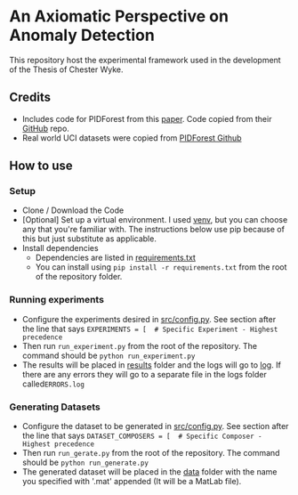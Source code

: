 # An Axiomatic Perspective on Anomaly Detection

This repository host the experimental framework used in the development of the Thesis of Chester Wyke.

## Credits

- Includes code for PIDForest from this [paper](https://arxiv.org/abs/1912.03582). Code copied from
  their [GitHub](https://github.com/vatsalsharan/pidforest) repo.
- Real world UCI datasets were copied from [PIDForest Github](https://github.com/vatsalsharan/pidforest)

## How to use

### Setup

- Clone / Download the Code
- [Optional] Set up a virtual environment. I used [venv](https://docs.python.org/3/library/venv.html), but you can
  choose
  any that you're familiar with. The instructions below use pip because of this but just substitute as applicable.
- Install dependencies
    - Dependencies are listed in [requirements.txt](requirements.txt)
    - You can install using `pip install -r requirements.txt` from the root of the repository folder.

### Running experiments

- Configure the experiments desired in [src/config.py](src/config.py). See section after the line that
  says `EXPERIMENTS = [  # Specific Experiment - Highest precedence`
- Then run `run_experiment.py` from the root of the repository. The command should be `python run_experiment.py`
- The results will be placed in [results](results) folder and the logs will go to [log](log).
  If there are any errors they will go to a separate file in the logs folder called`ERRORS.log`

### Generating Datasets

- Configure the dataset to be generated in [src/config.py](src/config.py). See section after the line that
  says `DATASET_COMPOSERS = [  # Specific Composer - Highest precedence`
- Then run `run_gerate.py` from the root of the repository. The command should be `python run_generate.py`
- The generated dataset will be placed in the [data](data) folder with the name you specified with '.mat' appended (It
  will be a MatLab file).